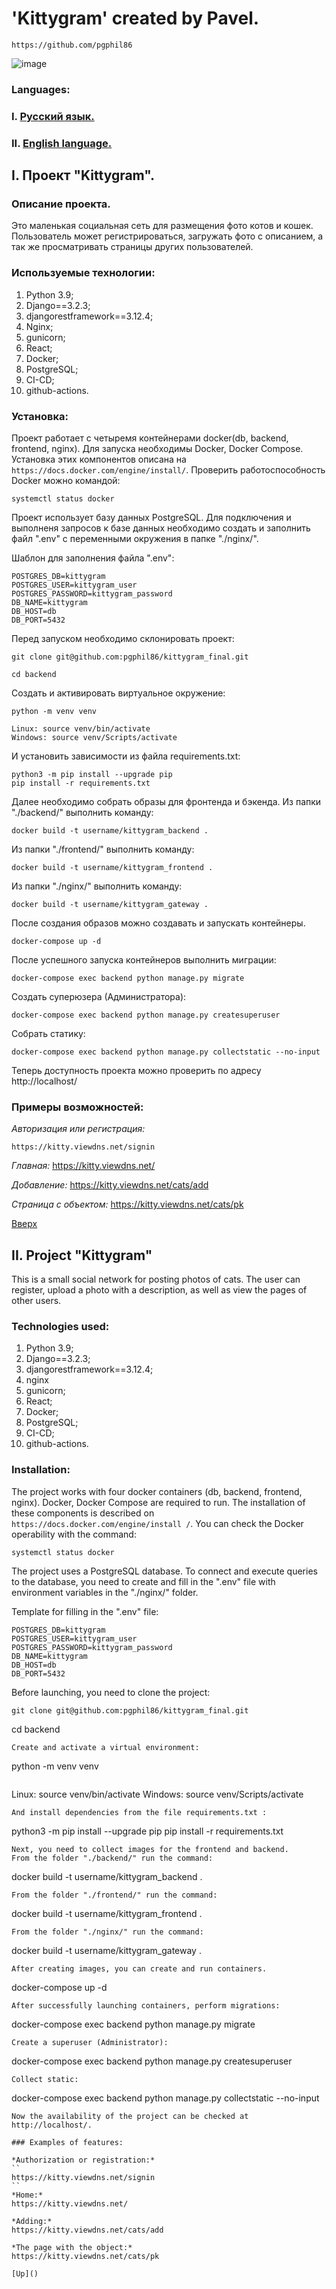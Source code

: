 # 'Kittygram' created by Pavel.
```
https://github.com/pgphil86
```

![image](https://img.shields.io/badge/Python-FFD43B?style=for-the-badge&logo=python&logoColor=blue)

### Languages:
### I. [Русский язык.]()
### II. [English language.]()

## I. Проект "Kittygram".

### Описание проекта.

Это маленькая социальная сеть для размещения фото котов и кошек. Пользователь может регистрироваться, загружать фото с описанием, а так же просматривать страницы других пользователей. 

### Используемые технологии:
1. Python 3.9;
1. Django==3.2.3;
1. djangorestframework==3.12.4;
1. Nginx;
1. gunicorn;
1. React;
1. Docker;
1. PostgreSQL;
1. CI-CD;
1. github-actions.

### Установка:
Проект работает с четыремя контейнерами docker(db, backend, frontend, nginx).
Для запуска необходимы Docker, Docker Compose.
Установка этих компонентов описана на ```https://docs.docker.com/engine/install/```.
Проверить работоспособность Docker можно командой:
```
systemctl status docker
```
Проект использует базу данных PostgreSQL.
Для подключения и выполненя запросов к базе данных необходимо создать и заполнить файл ".env" с переменными окружения в папке "./nginx/".

Шаблон для заполнения файла ".env":
```
POSTGRES_DB=kittygram
POSTGRES_USER=kittygram_user
POSTGRES_PASSWORD=kittygram_password
DB_NAME=kittygram
DB_HOST=db
DB_PORT=5432
```
Перед запуском необходимо склонировать проект:
```
git clone git@github.com:pgphil86/kittygram_final.git
```
```
cd backend
```
Cоздать и активировать виртуальное окружение:
```
python -m venv venv
```
```
Linux: source venv/bin/activate
Windows: source venv/Scripts/activate
```
И установить зависимости из файла requirements.txt:
```
python3 -m pip install --upgrade pip
pip install -r requirements.txt
```
Далее необходимо собрать образы для фронтенда и бэкенда.
Из папки "./backend/" выполнить команду:
```
docker build -t username/kittygram_backend .
```
Из папки "./frontend/" выполнить команду:
```
docker build -t username/kittygram_frontend .
```
Из папки "./nginx/" выполнить команду:
```
docker build -t username/kittygram_gateway .
```
После создания образов можно создавать и запускать контейнеры.
```
docker-compose up -d
```
После успешного запуска контейнеров выполнить миграции:
```
docker-compose exec backend python manage.py migrate
```
Создать суперюзера (Администратора):
```
docker-compose exec backend python manage.py createsuperuser
```
Собрать статику:
```
docker-compose exec backend python manage.py collectstatic --no-input
```
Теперь доступность проекта можно проверить по адресу http://localhost/
### Примеры возможностей:

*Авторизация или регистрация:*
```
https://kitty.viewdns.net/signin
```
*Главная:*
https://kitty.viewdns.net/

*Добавление:*
https://kitty.viewdns.net/cats/add

*Страница с объектом:*
https://kitty.viewdns.net/cats/pk

[Вверх]()

## II. Project "Kittygram"

This is a small social network for posting photos of cats. The user can register, upload a photo with a description, as well as view the pages of other users.

### Technologies used:
1. Python 3.9;
1. Django==3.2.3;
1. djangorestframework==3.12.4;
1. nginx
1. gunicorn;
1. React;
1. Docker;
1. PostgreSQL;
1. CI-CD;
1. github-actions.

### Installation:
The project works with four docker containers (db, backend, frontend, nginx).
Docker, Docker Compose are required to run.
The installation of these components is described on ```https://docs.docker.com/engine/install /```.
You can check the Docker operability with the command:
```
systemctl status docker
```
The project uses a PostgreSQL database.
To connect and execute queries to the database, you need to create and fill in the ".env" file with environment variables in the "./nginx/" folder.

Template for filling in the ".env" file:
```
POSTGRES_DB=kittygram
POSTGRES_USER=kittygram_user
POSTGRES_PASSWORD=kittygram_password
DB_NAME=kittygram
DB_HOST=db
DB_PORT=5432
```
Before launching, you need to clone the project:
```
git clone git@github.com:pgphil86/kittygram_final.git

```
cd backend
```
Create and activate a virtual environment:
```
python -m venv venv
```
```
Linux: source venv/bin/activate
Windows: source venv/Scripts/activate
```
And install dependencies from the file requirements.txt :
```
python3 -m pip install --upgrade pip
pip install -r requirements.txt
```
Next, you need to collect images for the frontend and backend.
From the folder "./backend/" run the command:
```
docker build -t username/kittygram_backend .
```
From the folder "./frontend/" run the command:
```
docker build -t username/kittygram_frontend .
```
From the folder "./nginx/" run the command:
```
docker build -t username/kittygram_gateway .
```
After creating images, you can create and run containers.
```
docker-compose up -d
```
After successfully launching containers, perform migrations:
```
docker-compose exec backend python manage.py migrate
```
Create a superuser (Administrator):
```
docker-compose exec backend python manage.py createsuperuser
```
Collect static:
```
docker-compose exec backend python manage.py collectstatic --no-input
```
Now the availability of the project can be checked at http://localhost/.

### Examples of features:

*Authorization or registration:*
``
https://kitty.viewdns.net/signin
``
*Home:*
https://kitty.viewdns.net/

*Adding:*
https://kitty.viewdns.net/cats/add

*The page with the object:*
https://kitty.viewdns.net/cats/pk

[Up]()

